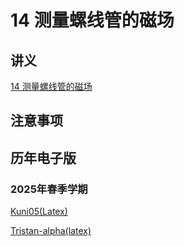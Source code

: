 # 14 测量螺线管的磁场

## 讲义

[14 测量螺线管的磁场](https://github.com/dark-but-spark/SUSTech-PHY104B-Yellow-Pages/blob/main/docs/14/14.pdf)

## 注意事项


## 历年电子版

### 2025年春季学期

[Kuni05(Latex)](https://github.com/Kuni05/SUSTech-PHY104B/tree/main/2025/%E6%8A%A5%E5%91%8A/14%20%E6%B5%8B%E9%87%8F%E8%9E%BA%E7%BA%BF%E7%AE%A1%E7%9A%84%E7%A3%81%E5%9C%BA)

[Tristan-alpha(latex)](https://github.com/Tristan-alpha/Phylab-PHY104B-SUSTech/tree/main/%E8%9E%BA%E7%BA%BF%E7%AE%A1%E7%A3%81%E5%9C%BA)